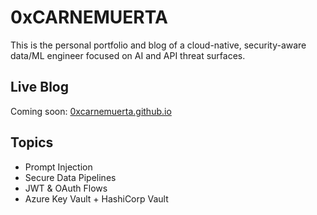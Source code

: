 # 0xCARNEMUERTA

This is the personal portfolio and blog of a cloud-native, security-aware data/ML engineer focused on AI and API threat surfaces.

## Live Blog
Coming soon: [0xcarnemuerta.github.io](https://0xcarnemuerta.github.io)

## Topics
- Prompt Injection
- Secure Data Pipelines
- JWT & OAuth Flows
- Azure Key Vault + HashiCorp Vault
